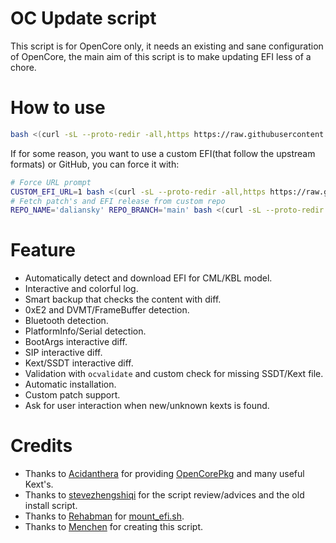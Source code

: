 # OC Update script

This script is for OpenCore only, it needs an existing and sane configuration of OpenCore, the main aim of this script is to make updating EFI less of a chore.

# How to use
```bash
bash <(curl -sL --proto-redir -all,https https://raw.githubusercontent.com/daliansky/XiaoMi-Pro-Hackintosh/main/Scripts/install_oc.sh)
```

If for some reason, you want to use a custom EFI(that follow the upstream formats) or GitHub, you can force it with:
```bash
# Force URL prompt 
CUSTOM_EFI_URL=1 bash <(curl -sL --proto-redir -all,https https://raw.githubusercontent.com/daliansky/XiaoMi-Pro-Hackintosh/main/Scripts/install_oc.sh)
# Fetch patch's and EFI release from custom repo
REPO_NAME='daliansky' REPO_BRANCH='main' bash <(curl -sL --proto-redir -all,https https://raw.githubusercontent.com/daliansky/XiaoMi-Pro-Hackintosh/main/Scripts/install_oc.sh)
```

# Feature
- Automatically detect and download EFI for CML/KBL model.
- Interactive and colorful log.
- Smart backup that checks the content with diff.
- 0xE2 and DVMT/FrameBuffer detection.
- Bluetooth detection.
- PlatformInfo/Serial detection.
- BootArgs interactive diff.
- SIP interactive diff.
- Kext/SSDT interactive diff.
- Validation with `ocvalidate` and custom check for missing SSDT/Kext file.
- Automatic installation.
- Custom patch support.
- Ask for user interaction when new/unknown kexts is found.

# Credits
- Thanks to [Acidanthera](https://github.com/acidanthera) for providing [OpenCorePkg](https://github.com/acidanthera/OpenCorePkg) and many useful Kext's.
- Thanks to [stevezhengshiqi](https://github.com/stevezhengshiqi) for the script review/advices and the old install script.
- Thanks to [Rehabman](https://github.com/RehabMan) for [mount_efi.sh](https://raw.githubusercontent.com/RehabMan/hack-tools/master/mount_efi.sh).
- Thanks to [Menchen](https://github.com/Menchen) for creating this script.
